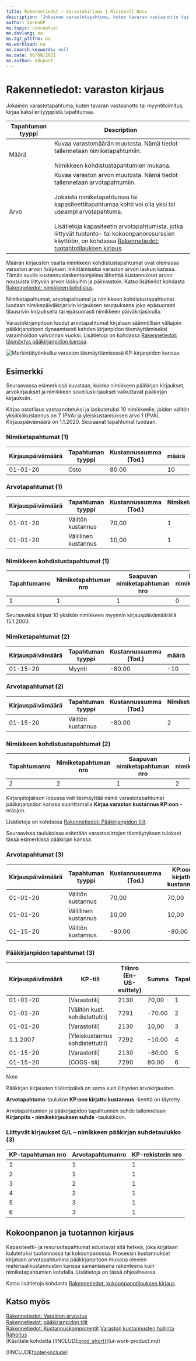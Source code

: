 ```yaml
---
title: Rakennetiedot – Varastokirjaus | Microsoft Docs
description: 'Jokainen varastotapahtuma, kuten tavaran vastaanotto tai myyntitoimitus, kirjaa kaksi erityyppistä tapahtumaa.'
author: SorenGP
ms.topic: conceptual
ms.devlang: na
ms.tgt_pltfrm: na
ms.workload: na
ms.search.keywords: null
ms.date: 06/08/2021
ms.author: edupont
---
```

# <a name="design-details-inventory-posting"></a><a name="design-details-inventory-posting"></a>Rakennetiedot: varaston kirjaus

Jokainen varastotapahtuma, kuten tavaran vastaanotto tai myyntitoimitus, kirjaa kaksi erityyppistä tapahtumaa.  

|Tapahtuman tyyppi|Description|  
|----------|-----------|  
|Määrä|Kuvaa varastomäärän muutosta. Nämä tiedot tallennetaan nimiketapahtumiin.<br /><br /> Nimikkeen kohdistustapahtumien mukana.|  
|Arvo|Kuvaa varaston arvon muutosta. Nämä tiedot tallennetaan arvotapahtumiin.<br /><br /> Jokaista nimiketapahtumaa tai kapasiteettitapahtumaa kohti voi olla yksi tai useampi arvotapahtuma.<br /><br /> Lisätietoja kapasiteetin arvotapahtumista, jotka liittyvät tuotanto- tai kokoonpanoresurssien käyttöön, on kohdassa [Rakennetiedot: tuotantotilauksen kirjaus](design-details-production-order-posting.md).|  

 Määrän kirjausten osalta nimikkeen kohdistustapahtumat ovat olemassa varaston arvon lisäyksen linkittämiseksi varaston arvon laskun kanssa. Tämän avulla kustannuslaskentaohjelma lähettää kustannukset arvon nousuista liittyviin arvon laskuihin ja päinvastoin. Katso lisätiedot kohdasta [Rakennetiedot: nimikkeen kohdistus](design-details-item-application.md).  

 Nimiketapahtumat, arvotapahtumat ja nimikkeen kohdistustapahtumat luodaan nimikepäiväkirjarivin kirjauksen seurauksena joko epäsuorasti tilausrivin kirjauksella tai epäsuorasti nimikkeen päiväkirjasivulla.  

 Varastokirjanpitoon luodut arvotapahtumat kirjataan säännöllisin väliajoin pääkirjanpitoon dynaamisesti kahden kirjanpidon täsmäyttämiseksi varainhoidon valvonnan vuoksi. Lisätietoja on kohdassa [Rakennetiedot: täsmäytys pääkirjanpidon kanssa](design-details-reconciliation-with-the-general-ledger.md).  

 ![Merkintätyönkulku varaston täsmäyttämisessä KP-kirjanpidon kanssa.](media/design_details_inventory_costing_1_entry_flow.png "Merkintätyönkulku varaston täsmäyttämisessä KP-kirjanpidon kanssa")  

## <a name="example"></a><a name="example"></a>Esimerkki

Seuraavassa esimerkissä kuvataan, kuinka nimikkeen pääkirjan kirjaukset, arvokirjaukset ja nimikkeen sovelluskirjaukset vaikuttavat pääkirjan kirjauksiin.  

 Kirjaa ostotilaus vastaanotetuksi ja laskutetuksi 10 nimikkeelle, joiden välitön yksikkökustannus on 7 (PVA) ja yleiskustannuksen arvo 1 (PVA). Kirjauspäivämäärä on 1.1.2020. Seuraavat tapahtumat luodaan.  

### <a name="item-ledger-entries-1"></a><a name="item-ledger-entries-1"></a>Nimiketapahtumat (1)

|Kirjauspäivämäärä|Tapahtuman tyyppi|Kustannussumma (Tod.)|määrä|Tapahtumanro|  
|------------|----------|--------------------|--------|---------|  
|01-01-20|Osto|80.00|10|1|  

### <a name="value-entries-1"></a><a name="value-entries-1"></a>Arvotapahtumat (1)

|Kirjauspäivämäärä|Tapahtuman tyyppi|Kustannussumma (Tod.)|Nimiketapahtuman nro|Tapahtumanro|  
|------------|----------|--------------------|---------------------|---------|  
|01-01-20|Välitön kustannus|70,00|1|1|  
|01-01-20|Välillinen kustannus|10,00|1|2|  

### <a name="item-application-entries-1"></a><a name="item-application-entries-1"></a>Nimikkeen kohdistustapahtumat (1)

|Tapahtumanro|Nimiketapahtuman nro|Saapuvan nimiketapahtuman nro|Lähtevän nimiketapahtuman nro|määrä.|  
|---------|---------------------|----------------------|-----------------------|--------|  
|1|1|1|0|10|  

 Seuraavaksi kirjaat 10 yksikön nimikkeen myynnin kirjauspäivämäärällä 15.1.2000.  

### <a name="item-ledger-entries-2"></a><a name="item-ledger-entries-2"></a>Nimiketapahtumat (2)

|Kirjauspäivämäärä|Tapahtuman tyyppi|Kustannussumma (Tod.)|määrä|Tapahtumanro|  
|------------|----------|--------------------|--------|---------|  
|01-15-20|Myynti|-80.00|-10|2|  

### <a name="value-entries-2"></a><a name="value-entries-2"></a>Arvotapahtumat (2)

|Kirjauspäivämäärä|Tapahtuman tyyppi|Kustannussumma (Tod.)|Nimiketapahtuman nro|Tapahtumanro|  
|------------|----------|--------------------|---------------------|---------|  
|01-15-20|Välitön kustannus|-80.00|2|3|  

### <a name="item-application-entries-2"></a><a name="item-application-entries-2"></a>Nimikkeen kohdistustapahtumat (2)

|Tapahtumanro|Nimiketapahtuman nro|Saapuvan nimiketapahtuman nro|Lähtevän nimiketapahtuman nro|Määrä|  
|---------|---------------------|----------------------|-----------------------|--------|  
|2|2|1|2|-10|  

Kirjanpitojakson lopussa voit täsmäyttää nämä varastotapahtumat pääkirjanpidon kanssa suorittamalla **Kirjaa varaston kustannus KP:oon** -eräajon.  

 Lisätietoja on kohdassa [Rakennetiedot: Pääkirjanpidon tilit](design-details-accounts-in-the-general-ledger.md).  

 Seuraavissa taulukoissa esitetään varastosiirtojen täsmäytyksen tulokset tässä esimerkissä pääkirjan kanssa.  

### <a name="value-entries-3"></a><a name="value-entries-3"></a>Arvotapahtumat (3)

|Kirjauspäivämäärä|Tapahtuman tyyppi|Kustannussumma (Tod.)|KP:oon kirjattu kustannus|Nimiketapahtuman nro|Tapahtumanro|  
|------------|----------|--------------------|------------------|---------------------|---------|  
|01-01-20|Välitön kustannus|70,00|70,00|1|1|  
|01-01-20|Välillinen kustannus|10,00|10,00|1|2|  
|01-15-20|Välitön kustannus|-80.00|-80.00|2|3|  

### <a name="general-ledger-entries-3"></a><a name="general-ledger-entries-3"></a>Pääkirjanpidon tapahtumat (3)

|Kirjauspäivämäärä|KP-tili|Tilinro (En-US-esittely)|Summa|Tapahtumanro|  
|------------|-----------|------------------------|------|---------|  
|01-01-20|[Varastotili]|2130|70,00|1|  
|01-01-20|[Välitön kust. kohdistettutili]|7291|-70.00|2|  
|01-01-20|[Varastotili]|2130|10,00|3|  
|1.1.2007|[Yleiskustannus kohdistettutili]|7292|-10.00|4|  
|01-15-20|[Varastotili]|2130|-80.00|5|  
|01-15-20|[COGS-tili]|7290|80.00|6|  

> [!NOTE]  
> Pääkirjan kirjausten tiliöintipäivä on sama kuin liittyvien arvokirjausten.  
> 
> **Arvotapahtuma**-taulukon **KP:oon kirjattu kustannus** -kenttä on täytetty.  

 Arvotapahtumien ja pääkirjapidon tapahtumien suhde tallennetaan **Kirjanpito - nimikekirjauksen suhde** -taulukkoon.  

### <a name="relation-entries-in-the-gl--item-ledger-relation-table-3"></a><a name="relation-entries-in-the-gl--item-ledger-relation-table-3"></a>Liittyvät kirjaukset G/L – nimikkeen pääkirjan suhdetaulukko (3)

|KP-tapahtuman nro|Arvotapahtumanro|KP-rekisterin nro|  
|-------------|---------------|----------------|  
|1|1|1|  
|2|1|1|  
|3|2|1|  
|4|2|1|  
|5|3|1|  
|6|3|1|  

## <a name="assembly-and-production-posting"></a><a name="assembly-and-production-posting"></a>Kokoonpanon ja tuotannon kirjaus

Kapasiteetti- ja resurssitapahtumat edustavat sitä hetkeä, joka kirjataan kulutetuksi tuotannossa tai kokoonpanossa. Prosessin kustannukset kirjataan arvotapahtumina pääkirjanpitoon mukana olevien materiaalikustannusten kanssa samanlaisena rakenteena kuin nimiketapahtumien kohdalla. Lisätietoja on tässä ohjeaiheessa.  

Katso lisätietoja kohdasta [Rakennetiedot: kokoonpanotilauksen kirjaus](design-details-assembly-order-posting.md).  

## <a name="see-also"></a><a name="see-also"></a>Katso myös

 [Rakennetiedot: Varaston arvostus](design-details-inventory-costing.md)  
 [Rakennetiedot: pääkirjanpidon tilit](design-details-accounts-in-the-general-ledger.md)  
 [Rakennetiedot: Kustannuskomponentit](design-details-cost-components.md) [Varaston kustannusten hallinta](finance-manage-inventory-costs.md)  
 [Rahoitus](finance.md)  
 [Käsittele kohdetta [!INCLUDE[prod_short](includes/prod_short.md)]](ui-work-product.md)  


[!INCLUDE[footer-include](includes/footer-banner.md)]

